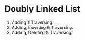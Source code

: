 # Doubly Linked List

1. Adding & Traversing.
2. Adding, Inserting & Traversing.
3. Adding, Deleting & Traversing.
